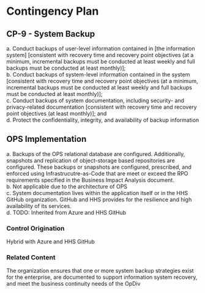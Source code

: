 # Contingency Plan
## CP-9 - System Backup

a. Conduct backups of user-level information contained in [the information system] [consistent with recovery time and recovery point objectives (at a minimum, incremental backups must be conducted at least weekly and full backups must be conducted at least monthly)];<br />
b. Conduct backups of system-level information contained in the system [consistent with recovery time and recovery point objectives (at a minimum, incremental backups must be conducted at least weekly and full backups must be conducted at least monthly)];<br />
c. Conduct backups of system documentation, including security- and privacy-related documentation [consistent with recovery time and recovery point objectives (at least monthly)]; and<br />
d. Protect the confidentiality, integrity, and availability of backup information

## OPS Implementation

a. Backups of the OPS relational database are configured. Additionally, snapshots and replication of object-storage based repositories are configured. These backups or snapshots are configured, prescribed, and enforced using Infrastrucutre-as-Code that are meet or exceed the RPO requirements specified in the Business Impact Analysis document.<br />
b. Not applicable due to the architecture of OPS<br />
c. System documentation lives within the application itself or in the HHS GitHub organization. GitHub and HHS provides for the resilience and high availability of its services.<br />
d. TODO: Inherited from Azure and HHS GitHub

### Control Origination

Hybrid with Azure and HHS GitHub

### Related Content
The organization ensures that one or more system backup strategies exist for the enterprise, are documented to support information system recovery, and meet the business continuity needs of the OpDiv
